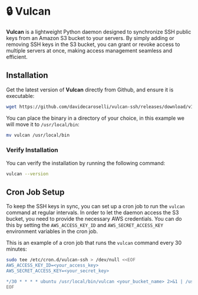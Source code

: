 # 🔒 Vulcan

**Vulcan** is a lightweight Python daemon designed to synchronize SSH public keys from an Amazon S3 bucket to your servers. By simply adding or removing SSH keys in the S3 bucket, you can grant or revoke access to multiple servers at once, making access management seamless and efficient.


## Installation

Get the latest version of **Vulcan** directly from Github, and ensure it is executable:
```bash
wget https://github.com/davidecaroselli/vulcan-ssh/releases/download/v1.0.0/vulcan && chmod +x vulcan
```

You can place the binary in a directory of your choice, in this example we will move it to `/usr/local/bin`:
```bash
mv vulcan /usr/local/bin
```

### Verify Installation

You can verify the installation by running the following command:
```bash
vulcan --version
```

## Cron Job Setup

To keep the SSH keys in sync, you can set up a cron job to run the `vulcan` command at regular intervals.
In order to let the daemon access the S3 bucket, you need to provide the necessary AWS credentials.
You can do this by setting the `AWS_ACCESS_KEY_ID` and `AWS_SECRET_ACCESS_KEY` environment variables in the cron job.

This is an example of a cron job that runs the `vulcan` command every 30 minutes:
```bash
sudo tee /etc/cron.d/vulcan-ssh > /dev/null <<EOF
AWS_ACCESS_KEY_ID=<your_access_key>
AWS_SECRET_ACCESS_KEY=<your_secret_key>

*/30 * * * * ubuntu /usr/local/bin/vulcan <your_bucket_name> 2>&1 | /usr/bin/logger -t vulcan-ssh
EOF
```